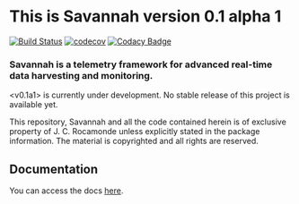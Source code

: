 This is Savannah version 0.1 alpha 1
====================================

[![Build Status](https://travis-ci.com/Rocamonde/savannah-framework.svg?token=mj7qmAwgUFUQspn2yVVx&branch=master)](https://travis-ci.com/Rocamonde/savannah-framework)
[![codecov](https://codecov.io/gh/Rocamonde/savannah-framework/branch/master/graph/badge.svg?token=JBt4LgqTrm)](https://codecov.io/gh/Rocamonde/savannah-framework)
[![Codacy Badge](https://api.codacy.com/project/badge/Grade/ee8c08a9ed8e4193b03a3e8837c55d1a)](https://www.codacy.com?utm_source=github.com&amp;utm_medium=referral&amp;utm_content=Rocamonde/savannah-framework&amp;utm_campaign=Badge_Grade)


### Savannah is a telemetry framework for advanced real-time data harvesting and monitoring. 

<v0.1a1> is currently under development. No stable release of this project is available yet.

This repository, Savannah and all the code contained herein is of exclusive property of J. C. Rocamonde unless explicitly stated in the package information. The material is copyrighted and all rights are reserved.

## Documentation
You can access the docs [here](https://rocamonde.github.io/savannah-framework/).

